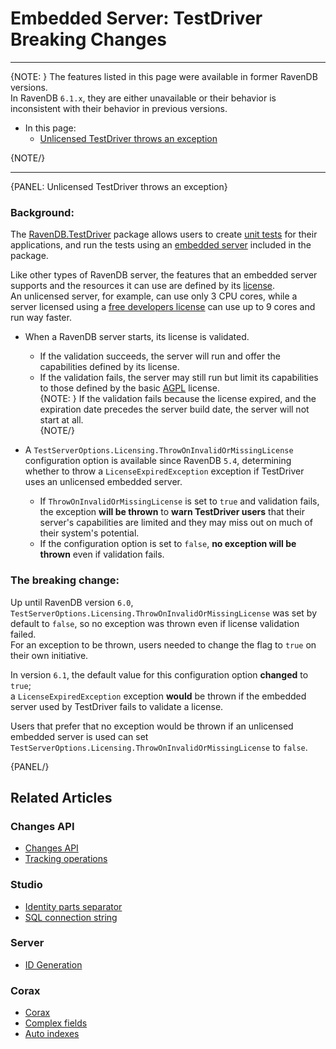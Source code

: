 # Embedded Server: TestDriver Breaking Changes
---

{NOTE: }
The features listed in this page were available in former RavenDB versions.  
In RavenDB `6.1.x`, they are either unavailable or their behavior is inconsistent 
with their behavior in previous versions.  

* In this page:  
   * [Unlicensed TestDriver throws an exception](../../migration/embedded/testdriver-breaking-changes#unlicensed-testdriver-throws-an-exception)  

{NOTE/}

---

{PANEL: Unlicensed TestDriver throws an exception}

### Background:

The [RavenDB.TestDriver](https://www.nuget.org/packages/RavenDB.TestDriver/) package 
allows users to create [unit tests](../../start/test-driver) for their applications, 
and run the tests using an [embedded server](../../server/embedded) included in the package.  

Like other types of RavenDB server, the features that an embedded server supports 
and the resources it can use are defined by its [license](https://ravendb.net/buy).  
An unlicensed server, for example, can use only 3 CPU cores, while a server 
licensed using a [free developers license](https://ravendb.net/buy#developer) 
can use up to 9 cores and run way faster.  

* When a RavenDB server starts, its license is validated.  
   * If the validation succeeds, the server will run and offer the capabilities defined 
     by its license.  
   * If the validation fails, the server may still run but limit its capabilities to those 
     defined by the basic [AGPL](https://ravendb.net/legal/ravendb/commercial-license-eula) 
     license.  
     {NOTE: }
     If the validation fails because the license expired, and the expiration date precedes 
     the server build date, the server will not start at all.  
     {NOTE/}

* A `TestServerOptions.Licensing.ThrowOnInvalidOrMissingLicense` configuration option 
  is available since RavenDB `5.4`, determining whether to throw a `LicenseExpiredException` 
  exception if TestDriver uses an unlicensed embedded server.  
   * If `ThrowOnInvalidOrMissingLicense` is set to `true` and validation fails, the 
     exception **will be thrown** to **warn TestDriver users** that their server's capabilities 
     are limited and they may miss out on much of their system's potential.  
   * If the configuration option is set to `false`, **no exception will be thrown** even 
     if validation fails.  

### The breaking change:

Up until RavenDB version `6.0`, `TestServerOptions.Licensing.ThrowOnInvalidOrMissingLicense` 
was set by default to `false`, so no exception was thrown even if license validation failed.  
For an exception to be thrown, users needed to change the flag to `true` on their own initiative.  

In version `6.1`, the default value for this configuration option **changed** to `true`;  
a `LicenseExpiredException` exception **would** be thrown if the embedded server used by 
TestDriver fails to validate a license.  

Users that prefer that no exception would be thrown if an unlicensed embedded server is 
used can set `TestServerOptions.Licensing.ThrowOnInvalidOrMissingLicense` to `false`.  

{PANEL/}

## Related Articles

### Changes API
- [Changes API](../../client-api/changes/what-is-changes-api)  
- [Tracking operations](../../client-api/changes/how-to-subscribe-to-operation-changes)  

### Studio
- [Identity parts separator](../../studio/server/client-configuration#set-the-client-configuration-(server-wide))  
- [SQL connection string](../../studio/database/tasks/import-data/import-from-sql#create-a-new-import-configuration)  

### Server
- [ID Generation](../../server/kb/document-identifier-generation#id-generation-by-server)

### Corax
- [Corax](../../indexes/search-engine/corax)  
- [Complex fields](../../indexes/search-engine/corax#handling-of-complex-json-objects)  
- [Auto indexes](../../indexes/search-engine/corax#if-corax-encounters-a-complex-property-while-indexing)  
